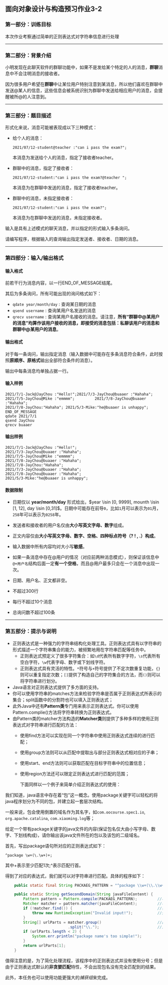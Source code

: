 ## 面向对象设计与构造预习作业3-2

### 第一部分：训练目标

本次作业考察通过简单的正则表达式对字符串信息进行处理

----

### 第二部分：背景介绍

小明发现在此聊天软件的群聊功能中，如果不是发给某个特定的人的消息，**群聊**消息中不会注明消息的接收者。

因为很多用户希望在**群聊**中让某位用户特别注意到某消息，所以他们喜欢在群聊中发送@某人的信息，这些信息会被系统识别为群聊中发送给相应用户的消息，会提醒被所@的人注意到。

----

### 第三部分：题目描述

形式化来说，消息可能被表现成以下三种模式：

- 给个人的消息：

  ``` 
  2021/07/12-student@teacher :"can i pass the exam?";
  ```

  本消息为发送给个人的消息，指定了接收者teacher。
  
- 群聊中的消息，指定了接收者：

  ``` 
  2021/07/12-student:"can i pass the exam?@teacher ";
  ```
  
  本消息为在群聊中发送的消息，指定了接收者teacher。

- 群聊中的消息，未指定接收者：

  ``` 
  2021/07/12-student:"can i pass the exam?";
  ```
  
  本消息为在群聊中发送的消息，未指定接收者。


输入是具有上述模式的聊天消息，并以指定的形式输入多条询问。

请编写程序，根据输入的查询输出指定发送者、接收者、日期的消息。

----

### 第四部分：输入/输出格式


#### 输入格式

前若干行为消息内容，以一行END_OF_MESSAGE结尾。

其后为多条询问，所有可能出现的询问格式如下：

- `qdate year/month/day` : 查询某日期的消息
- `qsend username` : 查询某用户名发送的消息
- `qrecv username` : 查询某用户名接收的消息。请注意，**所有“群聊中@某用户的消息”均算作该用户接收的消息，即接受的消息包括：私聊该用户的消息和群聊中@某用户的消息**。

#### 输出格式

对于每一条询问，输出指定消息（输入数据中可能存在多条消息符合条件，此时按照**原顺序、原格式**输出全部符合条件的消息）。

输出中每条消息均单独占据一行。

#### 输入样例

```
2021/7/1-Jack@JayChou :"Hello!";2021/7/3-JayChou@buaaer :"Hahaha";
2021/7/5-JayChou@Mike :"emmmm";         2021/7/8-JayChou@buaaer :"Hahaha";
2021/7/8-JayChou:"Hahaha"; 2021/5/3-Mike:"he@buaaer is unhappy";
END_OF_MESSAGE
qdate 2021/7/1
qsend JayChou
qrecv buaaer
```

#### 输出样例

```
2021/7/1-Jack@JayChou :"Hello!";
2021/7/3-JayChou@buaaer :"Hahaha";
2021/7/5-JayChou@Mike :"emmmm";
2021/7/8-JayChou@buaaer :"Hahaha";
2021/7/8-JayChou:"Hahaha";
2021/7/3-JayChou@buaaer :"Hahaha";
2021/7/8-JayChou@buaaer :"Hahaha";
2021/5/3-Mike:"he@buaaer is unhappy";
```

####  数据限制

- 日期仅以 **year/month/day** 形式给出，$year \isin [0, 9999], mounth \isin [1, 12], day \isin [0,31]$。日期中可能存在前导`0`，比如`1`月可以表示为`01`月，`258`年可以表示为`0258`年。
- 发送者和接收者的用户名仅由**大小写英文字母、数字**组成。
- 正文内容仅由**大小写英文字母、数字、空格、四种标点符号（? ! , .）构成**。
- 输入数据中所有内容均对大小写**敏感**。
- 如果一条消息中存在@用户的情况（对应前两种消息模式），则保证该信息中`@+用户名`结构后面一定**有一个空格**，而且@用户最多只会在一个消息中出现一次。
- 日期、用户名、正文都非空。

- 不超过300行
- 每行不超过10个消息
- 总询问数不超过100条

----

### 第五部分：提示与说明

- 正则表达式是一种强力的字符串结构化处理工具。正则表达式具有以字符串的形式描述一个字符串集合的能力，被频繁地用在字符串匹配等任务中。
  - 正则表达式预定义了很多字符集合：如`\d`代表所有数字字符，`\s`代表所有空白字符，`\w`代表字母、数字或下划线字符。
  - 正则表达式具有灵活的特性。`*`符号与`+`符号提供了不定次数重复功能，`{}`则可以重复指定次数；`[]`提供了构造自己的字符集合的方法，而`()`则可以将字符串进行划分。
- Java语言对正则表达式提供了多方面的支持。
- 你可以使用字符串的matches方法来检验字符串是否属于正则表达式所表示的集合；split函数中的分割符也可以填入正则表达式；
- 此外Java中还有**Pattern类**专门用来表示正则表达式。你可以使用Pattern.complie()方法将字符串转换为正则表达式。
- 由Pattern类的matcher方法构造的**Matcher类**则提供了多种多样的使用正则表达式对字符串进行匹配的方法：
  - 使用find方法可以实现在同一个字符串中使用正则表达式连续的进行匹配；
  
  - 使用group方法则可以从匹配中提取出与部分正则表达式相对应的子串；
  
  - 使用start、end方法则可以获取匹配在目标字符串中的位置信息；
  
  - 使用region方法还可以限定正则表达式进行匹配的范围；
  
    下面同样以一个例子来简单介绍正则表达式的使用：

我们知道，java语言中存在着“包”这一概念。使用package关键字可以轻松的将java程序划分为不同的包，并建立起一套层次结构。

一般来说，包会使用倒置的域名作为其名字，如`com.oocourse.spec1.io`, `org.apache.catalina`, `com.xiaoming.log`等；

给定一个带有package关键字的java文件的内容(保证包名仅大由小写字母、数字、下划线构成)，请你输出该java文件所在的包以及该包的二级域名。

首先，写出package语句所对应的正则表达式如下：

`^package \w+(\.\w+)+;`

其中+表示至少匹配1次;^表示匹配行首。

得到了对应的表达式，我们就可以对字符串进行匹配。具体的程序如下：
```java
    public static final String PACKAEG_PATTERN = "^package \\w+(\\.\\w+)+";

    public static String getSecondDomain(String javaFileContent) {
        Pattern pattern = Pattern.compile(PACKAEG_PATTERN);         //将定义好的正则表达式字符串转换为正则表达式对象
        Matcher matcher = pattern.matcher(javaFileContent);         //将正则表达式结合到输入数据上
        if (!matcher.find()) {                                      //尝试进行匹配
            throw new RuntimeException("Invalid input!");           //失配，报错
        }
        String[] urlParts = matcher.group()                         //匹配成功，获得匹配到的字符串
                            .split("\\.");                          //对匹配进行切分。注意split方法的参数也是正则表达式
        if (urlParts.length < 2) {
            System.err.println("package name's too simple!");
        }
        return urlParts[1];
    }
```
值得注意的是，为了简化处理流程，该程序中的正则表达式并没有使用分号；但是由于正则表达式默认的**非贪婪匹配**特性，不会出现包名没有完全匹配到的结果。

此外，本任务也可以使用功能更强大的*捕获组*来完成。